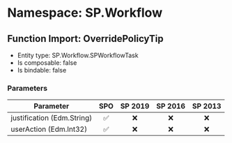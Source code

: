 # Namespace: SP.Workflow

## Function Import: OverridePolicyTip

- Entity type: SP.Workflow.SPWorkflowTask
- Is composable: false
- Is bindable: false

### Parameters

Parameter | SPO | SP 2019 | SP 2016 | SP 2013
----------|:---:|:-------:|:-------:|:-------:
justification (Edm.String) | ✅ | ❌ | ❌ | ❌
userAction (Edm.Int32) | ✅ | ❌ | ❌ | ❌